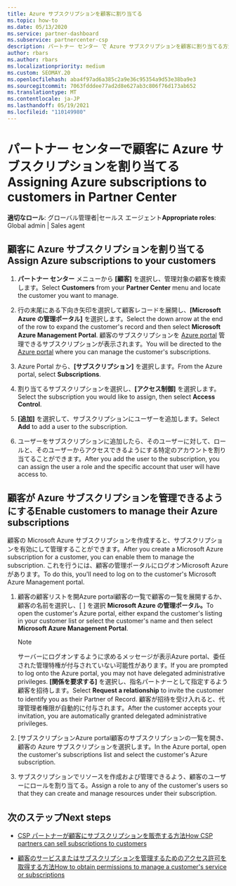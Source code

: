 ```yaml
---
title: Azure サブスクリプションを顧客に割り当てる
ms.topic: how-to
ms.date: 05/13/2020
ms.service: partner-dashboard
ms.subservice: partnercenter-csp
description: パートナー センター で Azure サブスクリプションを顧客に割り当てる方法と、顧客が独自のサブスクリプションを管理する方法について説明します。
author: rbars
ms.author: rbars
ms.localizationpriority: medium
ms.custom: SEOMAY.20
ms.openlocfilehash: aba4f97ad6a385c2a9e36c95354a9d53e38ba9e3
ms.sourcegitcommit: 7063fdddee77ad2d8e627ab3c806f76d173ab652
ms.translationtype: MT
ms.contentlocale: ja-JP
ms.lasthandoff: 05/19/2021
ms.locfileid: "110149980"
---
```

# <a name="assigning-azure-subscriptions-to-customers-in-partner-center"></a><span data-ttu-id="321ac-103">パートナー センターで顧客に Azure サブスクリプションを割り当てる</span><span class="sxs-lookup"><span data-stu-id="321ac-103">Assigning Azure subscriptions to customers in Partner Center</span></span>

<span data-ttu-id="321ac-104">**適切なロール**: グローバル管理者|セールス エージェント</span><span class="sxs-lookup"><span data-stu-id="321ac-104">**Appropriate roles**: Global admin | Sales agent</span></span>

## <a name="assign-azure-subscriptions-to-your-customers"></a><span data-ttu-id="321ac-105">顧客に Azure サブスクリプションを割り当てる</span><span class="sxs-lookup"><span data-stu-id="321ac-105">Assign Azure subscriptions to your customers</span></span>

1. <span data-ttu-id="321ac-106">**パートナー センター** メニューから **[顧客]** を選択し、管理対象の顧客を検索します。</span><span class="sxs-lookup"><span data-stu-id="321ac-106">Select **Customers** from your **Partner Center** menu and locate the customer you want to manage.</span></span>

2. <span data-ttu-id="321ac-107">行の末尾にある下向き矢印を選択して顧客レコードを展開し、**[Microsoft Azure の管理ポータル]** を選択します。</span><span class="sxs-lookup"><span data-stu-id="321ac-107">Select the down arrow at the end of the row to expand the customer's record and then select **Microsoft Azure Management Portal**.</span></span> <span data-ttu-id="321ac-108">顧客のサブスクリプションを [Azure portal](https://portal.azure.com/) 管理できるサブスクリプションが表示されます。</span><span class="sxs-lookup"><span data-stu-id="321ac-108">You will be directed to the [Azure portal](https://portal.azure.com/) where you can manage the customer's subscriptions.</span></span>

3. <span data-ttu-id="321ac-109">Azure Portal から、**[サブスクリプション]** を選択します。</span><span class="sxs-lookup"><span data-stu-id="321ac-109">From the Azure portal, select **Subscriptions**.</span></span>

4. <span data-ttu-id="321ac-110">割り当てるサブスクリプションを選択し、**[アクセス制御]** を選択します。</span><span class="sxs-lookup"><span data-stu-id="321ac-110">Select the subscription you would like to assign, then select **Access Control**.</span></span>

5. <span data-ttu-id="321ac-111">**[追加]** を選択して、サブスクリプションにユーザーを追加します。</span><span class="sxs-lookup"><span data-stu-id="321ac-111">Select **Add** to add a user to the subscription.</span></span> 

6. <span data-ttu-id="321ac-112">ユーザーをサブスクリプションに追加したら、そのユーザーに対して、ロールと、そのユーザーからアクセスできるようにする特定のアカウントを割り当てることができます。</span><span class="sxs-lookup"><span data-stu-id="321ac-112">After you add the user to the subscription, you can assign the user a role and the specific account that user will have access to.</span></span>

## <a name="enable-customers-to-manage-their-azure-subscriptions"></a><span data-ttu-id="321ac-113">顧客が Azure サブスクリプションを管理できるようにする</span><span class="sxs-lookup"><span data-stu-id="321ac-113">Enable customers to manage their Azure subscriptions</span></span>

<span data-ttu-id="321ac-114">顧客の Microsoft Azure サブスクリプションを作成すると、サブスクリプションを有効にして管理することができます。</span><span class="sxs-lookup"><span data-stu-id="321ac-114">After you create a Microsoft Azure subscription for a customer, you can enable them to manage the subscription.</span></span> <span data-ttu-id="321ac-115">これを行うには、顧客の管理ポータルにログオンMicrosoft Azureがあります。</span><span class="sxs-lookup"><span data-stu-id="321ac-115">To do this, you'll need to log on to the customer's Microsoft Azure Management portal.</span></span> 

1. <span data-ttu-id="321ac-116">顧客の顧客リストを開Azure portal顧客の一覧で顧客の一覧を展開するか、顧客の名前を選択し、[ ] を選択 **Microsoft Azure の管理ポータル。**</span><span class="sxs-lookup"><span data-stu-id="321ac-116">To open the customer's Azure portal, either expand the customer's listing in your customer list or select the customer's name and then select **Microsoft Azure Management Portal**.</span></span>

   > [!NOTE]  
   > <span data-ttu-id="321ac-117">サーバーにログオンするように求めるメッセージが表示Azure portal、委任された管理特権が付与されていない可能性があります。</span><span class="sxs-lookup"><span data-stu-id="321ac-117">If you are prompted to log onto the Azure portal, you may not have delegated administrative privileges.</span></span> <span data-ttu-id="321ac-118">**[関係を要求する]** を選択し、指名パートナーとして指定するよう顧客を招待します。</span><span class="sxs-lookup"><span data-stu-id="321ac-118">Select **Request a relationship** to invite the customer to identify you as their Partner of Record.</span></span> <span data-ttu-id="321ac-119">顧客が招待を受け入れると、代理管理者権限が自動的に付与されます。</span><span class="sxs-lookup"><span data-stu-id="321ac-119">After the customer accepts your invitation, you are automatically granted delegated administrative privileges.</span></span>

2. <span data-ttu-id="321ac-120">[サブスクリプションAzure portal顧客のサブスクリプションの一覧を開き、顧客の Azure サブスクリプションを選択します。</span><span class="sxs-lookup"><span data-stu-id="321ac-120">In the Azure portal, open the customer's subscriptions list and select the customer's Azure subscription.</span></span>

3. <span data-ttu-id="321ac-121">サブスクリプションでリソースを作成および管理できるよう、顧客のユーザーにロールを割り当てる。</span><span class="sxs-lookup"><span data-stu-id="321ac-121">Assign a role to any of the customer's users so that they can create and manage resources under their subscription.</span></span>

## <a name="next-steps"></a><span data-ttu-id="321ac-122">次のステップ</span><span class="sxs-lookup"><span data-stu-id="321ac-122">Next steps</span></span>

- [<span data-ttu-id="321ac-123">CSP パートナーが顧客にサブスクリプションを販売する方法</span><span class="sxs-lookup"><span data-stu-id="321ac-123">How CSP partners can sell subscriptions to customers</span></span>](customer-subscriptions.md)

- [<span data-ttu-id="321ac-124">顧客のサービスまたはサブスクリプションを管理するためのアクセス許可を取得する方法</span><span class="sxs-lookup"><span data-stu-id="321ac-124">How to obtain permissions to manage a customer's service or subscriptions</span></span>](customers-revoke-admin-privileges.md)
